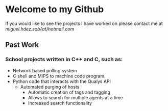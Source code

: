 # Welcome to my Github
If you would like to see the projects I have worked on please contact me at _miguel.hdez.sob{at}hotmail.com_

## Past Work ##
### School projects written in C++ and C, such as: ###
* Network based polling system 
* C shell and MIPS to machine code program.
* Python code that interacts with the Qualys API
  * Automated purging of hosts
    * Automatic creation of tags and tagging 
    * Allows to search for multiple agents at a time
    * Increased search functionality
